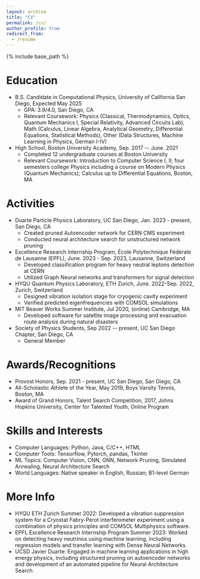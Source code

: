 ```yaml
---
layout: archive
title: "CV"
permalink: /cv/
author_profile: true
redirect_from:
  - /resume
---
```


{% include base_path %}

Education
======
* B.S. Candidate in Computational Physics, University of California San Diego, Expected May 2025
  * GPA: 3.9/4.0, San Diego, CA
  * Relevant Coursework: Physics (Classical, Thermodynamics, Optics, Quantum Mechanics I, Special Relativity, Advanced Circuits Lab), Math (Calculus, Linear Algebra, Analytical Geometry, Differential Equations, Statistical Methods), Other (Data Structures, Machine Learning in Physics, German I-IV)
* High School, Boston University Academy, Sep. 2017 -- June. 2021
  * Completed 12 undergraduate courses at Boston University
  * Relevant Coursework: Introduction to Computer Science I, II; four semesters college Physics including a course on Modern Physics (Quantum Mechanics); Calculus up to Differential Equations, Boston, MA

Activities
======
* Duarte Particle Physics Laboratory, UC San Diego, Jan. 2023 - present, San Diego, CA
  * Created pruned Autoencoder network for CERN CMS experiment
  * Conducted neural architecture search for unstructured network pruning
* Excellence Research Internship Program, École Polytechnique Fédérale de Lausanne (EPFL), June. 2023 - Sep. 2023, Lausanne, Switzerland
  * Developed classification program for heavy neutral leptons detection at CERN
  * Utilized Graph Neural networks and transformers for signal detection
* HYQU Quantum Physics Laboratory, ETH Zurich, June. 2022-Sep. 2022, Zurich, Switzerland
  * Designed vibration isolation stage for cryogenic cavity experiment
  * Verified predicted eigenfrequencies with COMSOL simulations
* MIT Beaver Works Summer Institute, Jul 2020, (online) Cambridge, MA
  * Developed software for satellite image processing and evacuation route analysis during natural disasters
* Society of Physics Students, Sep 2022 -- present, UC San Diego Chapter, San Diego, CA
  * General Member

Awards/Recognitions
======
* Provost Honors, Sep. 2021 - present, UC San Diego, San Diego, CA
* All-Scholastic Athlete of the Year, May 2019, Boys Varsity Tennis, Boston, MA
* Award of Grand Honors, Talent Search Competition, 2017, Johns Hopkins University, Center for Talented Youth, Online Program

Skills and Interests
======
* Computer Languages: Python, Java, C/C++, HTML
* Computer Tools: Tensorflow, Pytorch, pandas, Tkinter
* ML Topics: Computer Vision, CNN, GNN, Network Pruning, Simulated Annealing, Neural Architecture Search
* World Languages: Native speaker in English, Russian; B1-level German

More Info
======
* HYQU ETH Zurich Summer 2022: Developed a vibration suppression system for a Cryostat Fabry-Perot interferometer experiment using a combination of physics principles and COMSOL Multiphysics software.
* EPFL Excellence Research Internship Program Summer 2023: Worked on detecting heavy neutrinos using machine learning, including regression models and transfer learning with Dense Neural Networks.
* UCSD Javier Duarte: Engaged in machine learning applications in high energy physics, including structured pruning on autoencoder networks and development of an automated pipeline for Neural Architecture Search.
